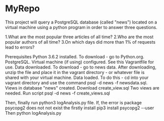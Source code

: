 # MyRepo

This project will query a PostgreSQL database (called "news") located on a virtual machine using a python program in order to answer three questions.

1.What are the most popular three articles of all time?
2.Who are the most popular authors of all time?
3.On which days did more than 1% of requests lead to errors?

Prerequisites
Python 3.6.2 installed. To download - go to Python.org.
PostgreSQL.
Virtual machine (if using) configured. See this Vagrantfile for use.
Data downloaded. To download - go to news data. After downloading, unzip the file and place it in the vagrant directory - or whatever file is shared with your virtual machine.
Data loaded. To do this - cd into your vagrant directory and use the command psql -d news -f newsdata.sql.
Views in database "news" created. Download create_view.sql Two views are needed.
Run script psql -d news -f create_views.sql

Then, finally run python3 logAnalysis.py file.
If, the error is package psycopg2 does not not exist the firstly install  pip3 install psycopg2 --user
Then python logAnalysis.py
